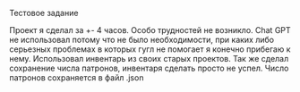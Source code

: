 Тестовое задание

Проект я сделал за +- 4 часов. Особо трудностей не возникло. Chat GPT не использовал потому что не было необходимости, при каких либо серьезных проблемах в которых гугл не помогает я конечно прибегаю к нему. Использовал инвентарь из своих старых проектов. Так же сделал сохранение числа патронов, инвентаря сделать просто не успел. Число патронов сохраняется в файл .json
